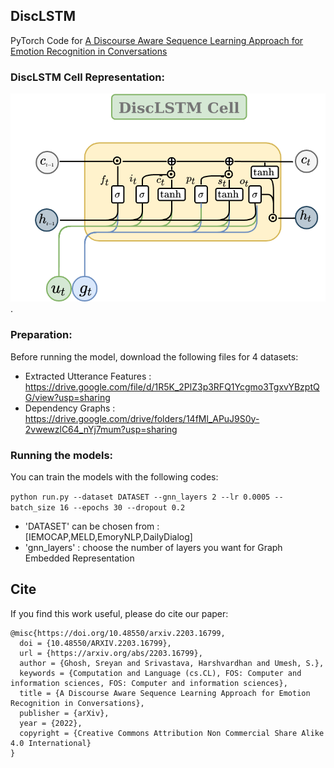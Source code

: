 ## DiscLSTM

PyTorch Code for [A Discourse Aware Sequence Learning Approach for Emotion Recognition in Conversations](https://arxiv.org/abs/2203.16799)

### DiscLSTM Cell Representation:

![DiscLSTM Cell Designed :](./images/DiscLSTMCell.png "This LSTM Cell Uses both the graph embeddings and text embeddings").

### Preparation:
Before running the model, download the following files for 4 datasets: 
- Extracted Utterance Features : https://drive.google.com/file/d/1R5K_2PlZ3p3RFQ1Ycgmo3TgxvYBzptQG/view?usp=sharing 
- Dependency Graphs : https://drive.google.com/drive/folders/14fMl_APuJ9S0y-2vwewzlC64_nYj7mum?usp=sharing

### Running the models:

You can train the models with the following codes:

`python run.py --dataset DATASET --gnn_layers 2 --lr 0.0005 --batch_size 16 --epochs 30 --dropout 0.2`

- 'DATASET' can be chosen from : [IEMOCAP,MELD,EmoryNLP,DailyDialog]
- 'gnn_layers' : choose the number of layers you want for Graph Embedded Representation

## Cite

If you find this work useful, please do cite our paper:  
```
@misc{https://doi.org/10.48550/arxiv.2203.16799,
  doi = {10.48550/ARXIV.2203.16799},
  url = {https://arxiv.org/abs/2203.16799},
  author = {Ghosh, Sreyan and Srivastava, Harshvardhan and Umesh, S.},
  keywords = {Computation and Language (cs.CL), FOS: Computer and information sciences, FOS: Computer and information sciences},
  title = {A Discourse Aware Sequence Learning Approach for Emotion Recognition in Conversations},
  publisher = {arXiv},
  year = {2022},
  copyright = {Creative Commons Attribution Non Commercial Share Alike 4.0 International}
}
```